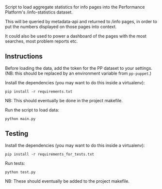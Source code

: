 Script to load aggregate statistics for info pages into the Performance
Platform's /info-statistics dataset.

This will be queried by metadata-api and returned to /info pages, in order
to put the numbers displayed on those pages into context.

It could also be used to power a dashboard of the pages with the most
searches, most problem reports etc.

Instructions
------------

Before loading the data, add the token for the PP dataset to your settings.
(NB: this should be replaced by an environment variable from `pp-puppet`.)

Install the dependencies (you may want to do this inside a virtualenv):

    pip install -r requirements.txt

NB: This should eventually be done in the project makefile.

Run the script to load data:

    python main.py

Testing
-------

Install the dependencies (you may want to do this inside a virtualenv):

    pip install -r requirements_for_tests.txt

Run tests:

    python test.py

NB: These should eventually be added to the project makefile.
